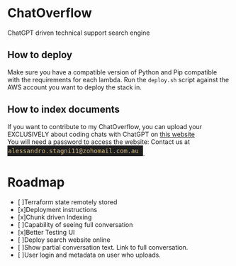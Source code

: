# ChatOverflow
ChatGPT driven technical support search engine

## How to deploy

Make sure you have a compatible version of Python and Pip compatible with the requirements for each lambda.
Run the `deploy.sh` script against the AWS account you want to deploy the stack in.

## How to index documents

If you want to contribute to my ChatOverflow, you can upload your EXCLUSIVELY about coding chats with ChatGPT on [this website](https://chatoverflow.retool.com/embedded/public/f07fa3a5-8f91-4011-8d7f-1217d4a79ee6)
<br/>
You will need a password to access the website:
Contact us at ![name](./img/email.png).

# Roadmap
- [ ]Terraform state remotely stored
- [x]Deployment instructions
- [x]Chunk driven Indexing
- [ ]Capability of seeing full conversation
- [x]Better Testing UI
- [ ]Deploy search website online
- [ ]Show partial conversation text. Link to full conversation.
- [ ]User login and metadata on user who uploads.
